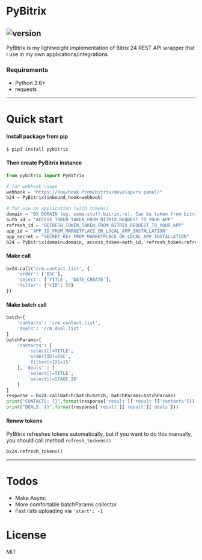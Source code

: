 # PyBitrix
![version](https://img.shields.io/pypi/v/pybitrix?color=%237c4dff&style=for-the-badge)
---
PyBitrix is my lightweight implementation of Bitrix 24 REST API wrapper that I use in my own applications/integrations
### Requirements
  - Python 3.6+
  - requests
---
# Quick start
#### Install package from pip
```sh
$ pip3 install pybitrix
```
#### Then create PyBitrix instance
```python
from pybitrix import PyBitrix

# for webhook usage
webhook = "https://You/hook from/bitrix/developers panel/"
b24 = PyBitrix(inbound_hook=webhook)

# for use as application (with tokens)
domain = "BX DOMAIN (eg. some-stuff.bitrix.ru). Can be taken from bitrix request to your app"
auth_id = "ACCESS_TOKEN_TAKEN_FROM_BITRIX_REQUEST_TO_YOUR_APP"
refresh_id = "REFRESH_TOKEN_TAKEN_FROM_BITRIX_REQUEST_TO_YOUR_APP"
app_id = "APP_ID_FROM_MARKETPLACE_OR_LOCAL_APP_INSTALLATION"
app_secret = "SECRET_KEY_FROM_MARKETPLACE_OR_LOCAL_APP_INSTALLATION"
b24 = PyBitrix(domain=domain, access_token=auth_id, refresh_token=refresh_id, app_id=app_id, app_secret=app_secret)
```
#### Make call
```python
bx24.call('crm.contact.list', {
    'order': ['DSC'],
    'select': ['TITLE', 'DATE_CREATE'],
    'filter': {"<ID": 50}
})
```

#### Make batch call
```python
batch={
    'contacts': 'crm.contact.list', 
    'deals': 'crm.deal.list'
}
batchParams={
    'contacts': [
        'select[]=TITLE', 
        'order[ID]=DSC', 
        'filter[>ID]=15'
    ], 'deals' : [
        'select[]=TITLE',
        'select[]=STAGE_ID'
    ]
}
response = bx24.callBatch(batch=batch, batchParams=batchParams)
print("CONTACTS: {}".format(response['result']['result']['contacts']))
print("DEALS: {}".format(response['result']['result']['deals']))
```
#### Renew tokens
PyBitrix refreshes tokens automatically, but if you want to do this manually, you should call method ```refresh_tockens()```
```python
bx24.refresh_tokens()
```

---
# Todos
 - Make Async
 - More comfortable batchParams collector
 - Fast lists uploading via ```'start': -1```
# License
MIT
